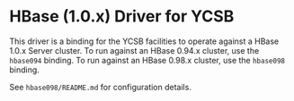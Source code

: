 <!--
Copyright (c) 2015 YCSB contributors. All rights reserved.

Licensed under the Apache License, Version 2.0 (the "License"); you
may not use this file except in compliance with the License. You
may obtain a copy of the License at

http://www.apache.org/licenses/LICENSE-2.0

Unless required by applicable law or agreed to in writing, software
distributed under the License is distributed on an "AS IS" BASIS,
WITHOUT WARRANTIES OR CONDITIONS OF ANY KIND, either express or
implied. See the License for the specific language governing
permissions and limitations under the License. See accompanying
LICENSE file.
-->

# HBase (1.0.x) Driver for YCSB
This driver is a binding for the YCSB facilities to operate against a HBase 1.0.x Server cluster.
To run against an HBase 0.94.x cluster, use the `hbase094` binding.
To run against an HBase 0.98.x cluster, use the `hbase098` binding.

See `hbase098/README.md` for configuration details.
